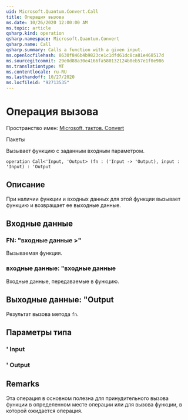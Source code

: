 ```yaml
---
uid: Microsoft.Quantum.Convert.Call
title: Операция вызова
ms.date: 10/26/2020 12:00:00 AM
ms.topic: article
qsharp.kind: operation
qsharp.namespace: Microsoft.Quantum.Convert
qsharp.name: Call
qsharp.summary: Calls a function with a given input.
ms.openlocfilehash: 8630f846b4b9823ce1c1dfd61dc8ca81e468517d
ms.sourcegitcommit: 29e0d88a30e4166fa580132124b0eb57e1f0e986
ms.translationtype: MT
ms.contentlocale: ru-RU
ms.lasthandoff: 10/27/2020
ms.locfileid: "92713535"
---
```

# <a name="call-operation"></a>Операция вызова

Пространство имен: [Microsoft. тактов. Convert](xref:Microsoft.Quantum.Convert)

Пакеты [](https://nuget.org/packages/)


Вызывает функцию с заданным входным параметром.

```qsharp
operation Call<'Input, 'Output> (fn : ('Input -> 'Output), input : 'Input) : 'Output
```


## <a name="description"></a>Описание

При наличии функции и входных данных для этой функции вызывает функцию и возвращает ее выходные данные.

## <a name="input"></a>Входные данные

### <a name="fn--input---output"></a>FN: "входные данные >"

Вызываемая функция.


### <a name="input--input"></a>входные данные: "входные данные

Входные данные, передаваемые в функцию.



## <a name="output--output"></a>Выходные данные: "Output

Результат вызова метода `fn`.

## <a name="type-parameters"></a>Параметры типа

### <a name="input"></a>' Input


### <a name="output"></a>' Output



## <a name="remarks"></a>Remarks

Эта операция в основном полезна для принудительного вызова функции в определенном месте операции или для вызова функции, в которой ожидается операция.